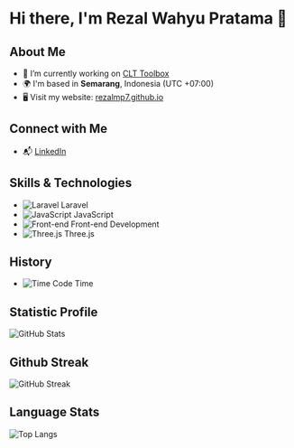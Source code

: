 # Hi there, I'm Rezal Wahyu Pratama 👋

## About Me
- 🔭 I’m currently working on [CLT Toolbox](#)  
- 🌍 I'm based in **Semarang**, Indonesia (UTC +07:00)
- 🖥️ Visit my website: [rezalmp7.github.io](https://rezalmp7.github.io/08102021_MyWebsite_React/)

## Connect with Me
- 📬 [LinkedIn](https://www.linkedin.com/in/rezal-wahyu-pratama-5a20251a2)

## Skills & Technologies
- ![Laravel](https://img.shields.io/badge/Laravel-ff2d20?logo=laravel&logoColor=white) Laravel
- ![JavaScript](https://img.shields.io/badge/JavaScript-F7DF1E?logo=javascript&logoColor=black) JavaScript
- ![Front-end](https://img.shields.io/badge/Front--end-Development-4CAF50?logo=html5&logoColor=white) Front-end Development
- ![Three.js](https://img.shields.io/badge/Three.js-000000?logo=three.js&logoColor=white) Three.js

## History

- ![Time](https://img.shields.io/endpoint?style=plastic&color=222&url=https%3A%2F%2Fapi.codetime.dev%2Fv3%2Fusers%2Fshield%3Fuid%3D32951) Code Time

## Statistic Profile
![GitHub Stats](https://github-readme-stats.vercel.app/api?username=rezalmp7&show_icons=true&hide=prs&count_private=true)

## Github Streak
![GitHub Streak](https://github-readme-streak-stats.herokuapp.com/?user=rezalmp7)

## Language Stats
![Top Langs](https://github-readme-stats.vercel.app/api/top-langs/?username=rezalmp7&count_private=true&layout=compact&langs_count=5)

